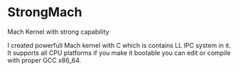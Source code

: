 # StrongMach
Mach Kernel with strong capability

I created powerfull Mach kernel with C which is contains LL IPC system in it. It supports all CPU platforms if you make it bootable you can edit or compile with proper GCC x86_64.
